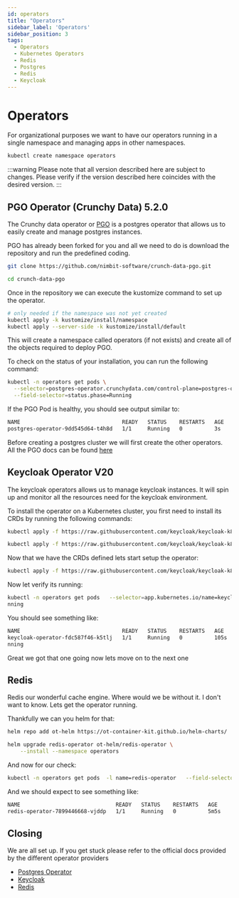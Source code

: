 ```yaml
---
id: operators
title: "Operators"
sidebar_label: 'Operators'
sidebar_position: 3
tags:
  - Operators
  - Kubernetes Operators
  - Redis
  - Postgres
  - Redis
  - Keycloak
---
```

# Operators


For organizational purposes we want to have our operators running in a single namespace and managing apps in other namespaces. 

```bash title="create operator namespace"
kubectl create namespace operators
```

:::warning
Please note that all version described here are subject to changes. Please verify if the version described here coincides with the desired version.
:::


## PGO Operator (Crunchy Data) 5.2.0

The Crunchy data operator or [PGO](https://access.crunchydata.com/documentation/postgres-operator/v5/) is a postgres operator that allows us to easily create and manage postgres instances. 

PGO has already been forked for you and all we need to do is download the repository and run the predefined coding. 

```bash title="download repo"
git clone https://github.com/nimbit-software/crunch-data-pgo.git

cd crunch-data-pgo
```

Once in the repository we can execute the kustomize command to set up the operator.

```bash title="set up operator"
# only needed if the namespace was not yet created
kubectl apply -k kustomize/install/namespace  
kubectl apply --server-side -k kustomize/install/default
```

This will create a namespace called operators (if not exists) and create all of the objects required to deploy PGO.

To check on the status of your installation, you can run the following command:

```bash
kubectl -n operators get pods \
  --selector=postgres-operator.crunchydata.com/control-plane=postgres-operator \
  --field-selector=status.phase=Running
```

If the PGO Pod is healthy, you should see output similar to:
```bash
NAME                                READY   STATUS    RESTARTS   AGE
postgres-operator-9dd545d64-t4h8d   1/1     Running   0          3s
```

Before creating a postgres cluster we will first create the other operators. All the PGO docs can be found [here](https://access.crunchydata.com/documentation/postgres-operator/v5/quickstart/)



## Keycloak Operator V20

The keycloak operators allows us to manage keycloak instances. It will spin up and monitor all the resources need for the keycloak environment. 

To install the operator on a Kubernetes cluster, you first need to install its CRDs by running the following commands:

```bash title="Keycloak CRD"
kubectl apply -f https://raw.githubusercontent.com/keycloak/keycloak-k8s-resources/20.0.0/kubernetes/keycloaks.k8s.keycloak.org-v1.yml

kubectl apply -f https://raw.githubusercontent.com/keycloak/keycloak-k8s-resources/20.0.0/kubernetes/keycloakrealmimports.k8s.keycloak.org-v1.yml
```

Now that we have the CRDs defined lets start setup the operator:
```bash 
kubectl apply -f https://raw.githubusercontent.com/keycloak/keycloak-k8s-resources/20.0.0/kubernetes/kubernetes.yml -n operators
```

Now let verify its running: 
```bash 
kubectl -n operators get pods   --selector=app.kubernetes.io/name=keycloak-operator   --field-selector=status.phase=Ru
nning
```

You should see something like: 
```bash 
NAME                                READY   STATUS    RESTARTS   AGE
keycloak-operator-fdc587f46-k5tlj   1/1     Running   0          105s
nning
```
Great we got that one going now lets move on to the next one

## Redis

Redis our wonderful cache engine. Where would we be without it. I don't want to know. Lets get the operator running. 

Thankfully we can you helm for that: 
```bash title=Redis
helm repo add ot-helm https://ot-container-kit.github.io/helm-charts/

helm upgrade redis-operator ot-helm/redis-operator \
    --install --namespace operators

```

And now for our check: 
```bash 
kubectl -n operators get pods  -l name=redis-operator   --field-selector=status.phase=Running
```

And we should expect to see something like:
```bash
NAME                              READY   STATUS    RESTARTS   AGE
redis-operator-7899446668-vjddp   1/1     Running   0          5m5s
```

## Closing


We are all set up. If you get stuck please refer to the official docs provided by the different operator providers

- [Postgres Operator](https://access.crunchydata.com/documentation/postgres-operator/v5/)
- [Keycloak](https://www.keycloak.org/guides#operator)
- [Redis](https://ot-container-kit.github.io/redis-operator/)